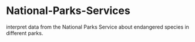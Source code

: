 # National-Parks-Services
interpret data from the National Parks Service about endangered species in different parks. 
